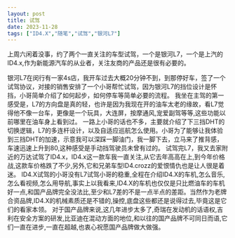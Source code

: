 ```yaml
---
layout: post
title: 试驾
date: 2023-11-28
tags: ["ID4.X","随笔","试驾","银河L7"]
---
```


上周六闲着没事，约了两个一直关注的车型试驾，一个是银河L7，一个是上汽的ID4.x,作为新能源汽车的从业者，关注友商的产品还是很有必要的。
<!--more-->

银河L7在闵行有一家4s店，我开车过去大概20分钟不到，到那停好车，签了一个试驾协议，对接的销售安排了一个小哥帮忙试驾，因为银河L7的挡位设计是怀挡，小哥简单介绍了如何起步，如何停车等简单必要的流程。
我坐在主驾的第一感受是，L7的方向盘是真的轻，也许是因为我现在开的油车太老的缘故，看L7觉得他不像一台车，更像是一个玩具，大连屏，按摩通风,宠爱副驾等等,这些功能以前哪里在油车身上看到过。
一路上小哥的话也不多，主要就介绍了下三挡DHT的切换逻辑，L7的多连杆设计，以及自适应巡航怎么使用。小哥为了能够让我体验到三挡DHT的加速，示意我可以深踩一脚油门，我一脚下去，立马来了推背感，车速迅速上升到80,这种感受是手动挡驾驶员未曾有过的。
试驾完L7，我又去家附近的万达试驾了ID4.x，ID4.x这一款车我一直关注,从它去年高高在上,到今年价格战,这款车价格跌了不少,另外,它和兄弟车型ID4.crozz的爱恨情仇也是让人很是着迷。
ID4.X试驾的小哥没有L7试驾小哥的稳重,全程在介绍ID4.X的车机,怎么音乐,怎么看视频,怎么用导航,事实上以我看来,ID4.X的车机也仅仅是只比燃油车的车机好一点,和国产品牌完全没法比,至少和L7差的不是一点半点的差距。当然作为老牌合资品牌,ID4.X的机械素质还是不错的,操控,底盘这些都还是说得过去,毕竟这是它们的看家本领。
对于国产品牌来说,这几年进步太多了,奇瑞在发动机的话语权,吉利在安全方案的研发,比亚迪在混动方面的地位,和以往的国产品牌不可同日而语,它们一直在进步,一直在超越,也衷心祝愿国产品牌做大做强。